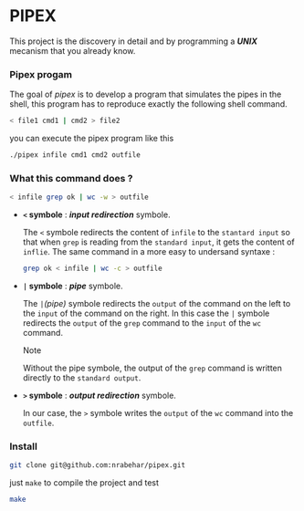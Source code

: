 # PIPEX

This project is the discovery in detail and by programming  a ___UNIX___ mecanism that you already know.


### Pipex progam

The goal of _pipex_ is to develop a program that simulates the pipes in the shell, this program has to reproduce exactly the following shell command.

```sh
< file1 cmd1 | cmd2 > file2
```
you can execute the pipex program like this
```sh
./pipex infile cmd1 cmd2 outfile
```

### What this command does ?
```sh
< infile grep ok | wc -w > outfile
```
-   __`<` symbole__ : ___input redirection___ symbole.

    The `<` symbole redirects the content of `infile` to the `stantard input` so that when `grep` is reading from the `standard input`, it gets the content of `inflie`.
    The same command in a more easy to undersand syntaxe :
    ```sh
    grep ok < infile | wc -c > outfile
    ```
-   __`|` symbole__ : ___pipe___ symbole.

    The `|`_(pipe)_ symbole redirects the `output` of the command on the left to the `input` of the command on the right. In this case the `|` symbole redirects the `output` of the `grep` command to the `input` of the `wc` command.
    
    > [!NOTE]
    > Without the pipe symbole,  the output of the `grep` command is written directly to the `standard output`.
-   __`>` symbole__ : ___output redirection___ symbole.

    In our case, the `>` symbole writes the `output` of the `wc` command into the `outfile`.

### Install

```sh
git clone git@github.com:nrabehar/pipex.git
```
just `make` to compile the project and test
```sh
make
```
